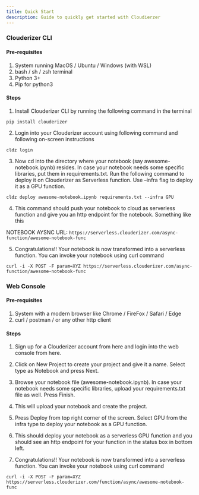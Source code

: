 ```yaml
---
title: Quick Start
description: Guide to quickly get started with Cloudierzer
---
```


### Clouderizer CLI

#### Pre-requisites

1. System running MacOS / Ubuntu / Windows (with WSL)
2. bash / sh / zsh terminal
3. Python 3+
4. Pip for python3

#### Steps
1. Install Clouderizer CLI by running the following command in the terminal
```
pip install clouderizer
```
2. Login into your Clouderizer account using following command and following on-screen instructions
```
cldz login
```
3. Now cd into the directory where your notebook (say awesome-notebook.ipynb) resides. In case your notebook needs some specific libraries, put them in requirements.txt. Run the following command to deploy it on Clouderizer as Serverless function. Use –infra flag to deploy it as a GPU function.
```
cldz deploy awesome-notebook.ipynb requirements.txt --infra GPU
```
4. This command should push your notebook to cloud as serverless function and give you an http endpoint for the notebook. Something like this

NOTEBOOK AYSNC URL: ```https://serverless.clouderizer.com/async-function/awesome-notebook-func```

5. Congratulations!! Your notebook is now transformed into a serverless function.
You can invoke your notebook using curl command
```
curl -i -X POST -F param=XYZ https://serverless.clouderizer.com/async-function/awesome-notebook-func 
```

### Web Console

#### Pre-requisites

1. System with a modern browser like Chrome / FireFox / Safari / Edge
2. curl / postman / or any other http client

#### Steps
1. Sign up for a Clouderizer account from here and login into the web console from here.

2. Click on New Project to create your project and give it a name. Select type as Notebook and press Next.

3. Browse your notebook file (awesome-notebook.ipynb). In case your notebook needs some specific libraries, upload your requirements.txt file as well. Press Finish.

4. This will upload your notebook and create the project.

5. Press Deploy from top right corner of the screen. Select GPU from the infra type to deploy your notebook as a GPU function.

6. This should deploy your notebook as a serverless GPU function and you should see an http endpoint for your function in the status box in bottom left.

7. Congratulations!! Your notebook is now transformed into a serverless function. You can invoke your notebook using curl command
```
curl -i -X POST -F param=XYZ https://serverless.clouderizer.com/function/async/awesome-notebook-func
```

